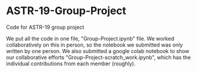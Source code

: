 # ASTR-19-Group-Project
Code for ASTR-19 group project

We put all the code in one file, "Group-Project.ipynb" file. We worked collaboratively on this in person, so the notebook we submitted was only written by one person. We also submitted a google colab notebook to show our collaborative efforts "Group-Project-scratch_work.ipynb", which has the individual contributions from each member (roughly). 
